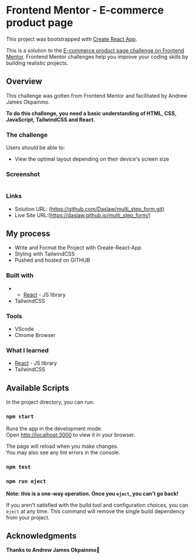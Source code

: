 # Frontend Mentor - E-commerce product page

This project was bootstrapped with [Create React App](https://github.com/facebook/create-react-app).

This is a solution to the [E-commerce product page challenge on Frontend Mentor](https://www.frontendmentor.io/challenges/ecommerce-product-page-UPsZ9MJp6). Frontend Mentor challenges help you improve your coding skills by building realistic projects.


## Overview

This challenge was gotten from Frontend Mentor and facilitated by Andrew James Okpainmo.

**To do this challenge, you need a basic understanding of HTML, CSS, JavaScript, TailwindCSS and React.**

### The challenge

Users should be able to:

- View the optimal layout depending on their device's screen size

### Screenshot

![]()

### Links

- Solution URL: (https://github.com/Daslaw/multi_step_form.git)
- Live Site URL:(https://daslaw.github.io/multi_step_form/)

## My process

- Write and Format the Project with Create-React-App
- Styling with TailwindCSS
- Pushed and hosted on GITHUB

### Built with

- - [React](https://reactjs.org/) - JS library
- TailwindCSS
### Tools
- VScode
- Chrome Browser

### What I learned

- [React](https://reactjs.org/) - JS library
- TailwindCSS
## Available Scripts

In the project directory, you can run:

### `npm start`

Runs the app in the development mode.\
Open [http://localhost:3000](http://localhost:3000) to view it in your browser.

The page will reload when you make changes.\
You may also see any lint errors in the console.

### `npm test`
### `npm run eject`

**Note: this is a one-way operation. Once you `eject`, you can't go back!**

If you aren't satisfied with the build tool and configuration choices, you can `eject` at any time. This command will remove the single build dependency from your project.

## Acknowledgments

**Thanks to Andrew James Okpainmo**🚀
